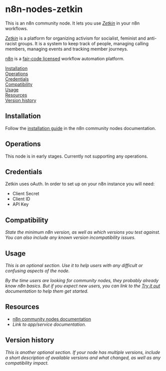 # n8n-nodes-zetkin

This is an n8n community node. It lets you use _[Zetkin](https://zetkin.org)_ in your n8n workflows.

_[Zetkin](https://zetkin.org)_ is a platform for organizing activism for socialist, feminist and anti-racist groups.
It is a system to keep track of people, managing calling members, managing events and tracking
member journeys.

[n8n](https://n8n.io/) is a [fair-code licensed](https://docs.n8n.io/reference/license/) workflow automation platform.

[Installation](#installation)  
[Operations](#operations)  
[Credentials](#credentials)  <!-- delete if no auth needed -->  
[Compatibility](#compatibility)  
[Usage](#usage)  <!-- delete if not using this section -->  
[Resources](#resources)  
[Version history](#version-history)  <!-- delete if not using this section -->  

## Installation

Follow the [installation guide](https://docs.n8n.io/integrations/community-nodes/installation/) in the n8n community nodes documentation.

## Operations

This node is in early stages. Currently not supporting any operations.

## Credentials

Zetkin uses oAuth. In order to set up on your n8n instance you will need:

* Client Secret
* Client ID
* API Key

## Compatibility

_State the minimum n8n version, as well as which versions you test against. You can also include any known version incompatibility issues._

## Usage

_This is an optional section. Use it to help users with any difficult or confusing aspects of the node._

_By the time users are looking for community nodes, they probably already know n8n basics. But if you expect new users, you can link to the [Try it out](https://docs.n8n.io/try-it-out/) documentation to help them get started._

## Resources

* [n8n community nodes documentation](https://docs.n8n.io/integrations/community-nodes/)
* _Link to app/service documentation._

## Version history

_This is another optional section. If your node has multiple versions, include a short description of available versions and what changed, as well as any compatibility impact._



